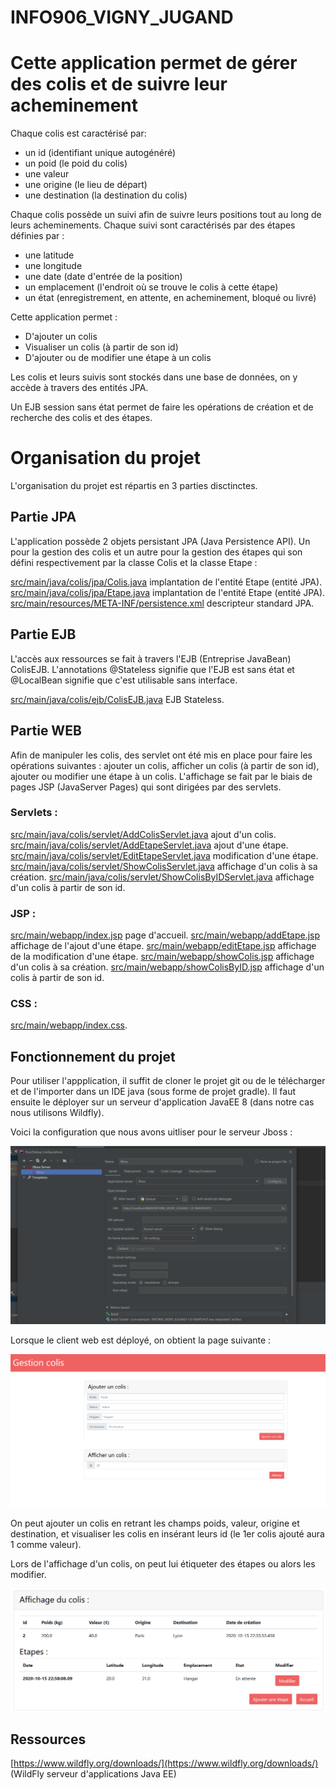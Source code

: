 # INFO906_VIGNY_JUGAND

# Cette application permet de gérer des colis et de suivre leur acheminement


Chaque colis est caractérisé par:    
* un id (identifiant unique autogénéré)
* un poid (le poid du colis)
* une valeur
* une origine (le lieu de départ)
* une destination (la destination du colis)

Chaque colis possède un suivi afin de suivre leurs positions tout au long de leurs acheminements. Chaque suivi sont caractérisés par des étapes définies par :
* une latitude
* une longitude
* une date (date d'entrée de la position) 
* un emplacement (l'endroit où se trouve le colis à cette étape)
* un état (enregistrement, en attente, en acheminement, bloqué ou livré)


Cette application permet :
* D'ajouter un colis
* Visualiser un colis (à partir de son id)
* D'ajouter ou de modifier une étape à un colis


Les colis et leurs suivis sont stockés dans une base de données, on y accède à travers des entités JPA.

Un EJB session sans état permet de faire les opérations de création et de recherche des colis et des étapes.

# Organisation du projet

L'organisation du projet est répartis en 3 parties disctinctes.

## Partie JPA

L'application possède 2 objets persistant JPA (Java Persistence API). Un pour la gestion des colis et un autre pour la gestion des étapes qui son défini  respectivement par la classe Colis et la classe Etape :

[src/main/java/colis/jpa/Colis.java](src/main/java/colis/jpa/Colis.java) implantation de l'entité Etape (entité JPA).   
[src/main/java/colis/jpa/Etape.java](src/main/java/colis/jpa/Etape.java) implantation de l'entité Etape (entité JPA).  
[src/main/resources/META-INF/persistence.xml](src/main/resources/META-INF/persistence.xml) descripteur standard JPA.   

## Partie EJB

L'accès aux ressources se fait à travers l'EJB (Entreprise JavaBean) ColisEJB.
L'annotations @Stateless  signifie que l'EJB est sans état et  @LocalBean  signifie que c'est utilisable sans interface.

[src/main/java/colis/ejb/ColisEJB.java](src/main/java/colis/ejb/ColisEJB.java) EJB Stateless.

## Partie WEB

Afin de manipuler les colis, des servlet ont été mis en place pour faire les opérations suivantes : ajouter un colis, afficher un colis (à partir de son id), ajouter ou modifier une étape à un colis. L'affichage se fait par le biais de pages JSP (JavaServer Pages) qui sont dirigées par des servlets.

### Servlets :

[src/main/java/colis/servlet/AddColisServlet.java](src/main/java/colis/servlet/AddColisServlet.java)  ajout d'un colis.
[src/main/java/colis/servlet/AddEtapeServlet.java](src/main/java/colis/servlet/AddEtapeServlet.java) ajout d'une étape.
[src/main/java/colis/servlet/EditEtapeServlet.java](src/main/java/colis/servlet/EditEtapeServlet.java) modification d'une étape.
[src/main/java/colis/servlet/ShowColisServlet.java](src/main/java/colis/servlet/ShowColisServlet.java) affichage d'un colis à sa création.
[src/main/java/colis/servlet/ShowColisByIDServlet.java](src/main/java/colis/servlet/ShowColisByIDServlet.java) affichage d'un colis à partir de son id.

### JSP :

[src/main/webapp/index.jsp](src/main/webapp/index.jsp)  page d'accueil.
[src/main/webapp/addEtape.jsp](src/main/webapp/addEtape.jsp) affichage de l'ajout d'une étape.
[src/main/webapp/editEtape.jsp](src/main/webapp/editEtape.jsp) affichage de la modification d'une étape.
[src/main/webapp/showColis.jsp](src/main/webapp/showColis.jsp) affichage d'un colis à sa création.
[src/main/webapp/showColisByID.jsp](src/main/webapp/showColisByID.jsp) affichage d'un colis à partir de son id.

### CSS :

[src/main/webapp/index.css](src/main/webapp/index.css).

## Fonctionnement du projet

Pour utiliser l'appplication, il suffit de cloner le projet git ou de le télécharger et de l'importer dans un IDE java (sous forme de projet gradle). Il faut ensuite le déployer sur un serveur d'application JavaEE 8 (dans notre cas nous utilisons Wildfly). 

Voici la configuration que nous avons uitliser pour le serveur Jboss :

![config](/images/Screen1.png)

Lorsque le client web est déployé, on obtient la page suivante : 

![accueil](/images/Capture1.png)
 
On peut ajouter un colis en retrant les champs poids, valeur, origine et destination, et visualiser les colis en insérant leurs id (le 1er colis ajouté aura 1 comme valeur).

Lors de l'affichage d'un colis, on peut lui étiqueter des étapes ou alors les modifier.

![listeColis](/images/Capture3.png)

## Ressources

[https://www.wildfly.org/downloads/](https://www.wildfly.org/downloads/) (WildFly serveur d'applications Java EE)
